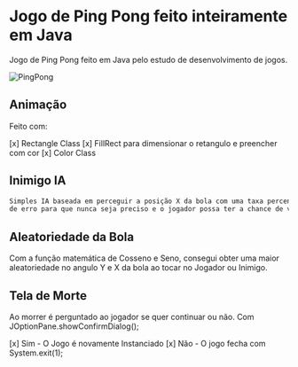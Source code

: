 # Jogo de Ping Pong feito inteiramente em Java

Jogo de Ping Pong feito em Java pelo estudo de desenvolvimento de jogos.

![PingPong](https://user-images.githubusercontent.com/47978193/77968598-1f239600-72be-11ea-897c-a786440ad8dc.png)


## Animação

Feito com:

[x] Rectangle Class
[x] FillRect para dimensionar o retangulo e preencher com cor
[x] Color Class

## Inimigo IA

```txt
Simples IA baseada em perceguir a posição X da bola com uma taxa percentual
de erro para que nunca seja preciso e o jogador possa ter a chance de vitória.
```
## Aleatoriedade da Bola

Com a função matemática de Cosseno e Seno, consegui obter uma maior aleatoriedade no angulo Y e X da bola ao tocar no Jogador ou Inimigo.

## Tela de Morte

Ao morrer é perguntado ao jogador se quer continuar ou não.
Com JOptionPane.showConfirmDialog();

[x] Sim - O Jogo é novamente Instanciado
[x] Não - O jogo fecha com System.exit(1);

